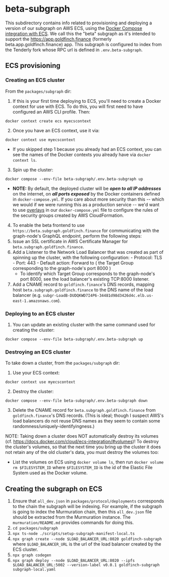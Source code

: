 # beta-subgraph

This subdirectory contains info related to provisioning and deploying a version of our subgraph on AWS ECS, using the [Docker Compose integration with ECS](https://docs.docker.com/cloud/ecs-integration/). We call this the "beta" subgraph as it's intended to support the https://app.goldfinch.finance (formerly beta.app.goldfinch.finance) app. This subgraph is configured to index from the Tenderly fork whose RPC url is defined in `.env.beta-subgraph`.

## ECS provisioning

### Creating an ECS cluster

From the `packages/subgraph` dir:

1. If this is your first time deploying to ECS, you'll need to create a Docker context for use with ECS. To do this, you will first need to have configured an AWS CLI profile. Then:
  ```
  docker context create ecs myecscontext
  ```
2. Once you have an ECS context, use it via:
  ```
  docker context use myecscontext
  ```
  - If you skipped step 1 because you already had an ECS context, you can see the names of the Docker contexts you already have via `docker context ls`.
3. Spin up the cluster:
  ```
  docker compose --env-file beta-subgraph/.env.beta-subgraph up
  ```
  - **NOTE:** By default, the deployed cluster will be ***open to all IP addresses*** on the internet, on ***all ports exposed*** by the Docker containers defined in `docker-compose.yml`. If you care about more security than this -- which we would if we were running this as a production service -- we'd want to use [overlays](https://docs.docker.com/cloud/ecs-integration/#tuning-the-cloudformation-template) in our `docker-compose.yml` file to configure the rules of the security groups created by AWS CloudFormation.
4. To enable the beta frontend to use `https://beta.subgraph.goldfinch.finance` for communicating with the graph-node's GraphQL endpoint, perform the following steps:
  1. Issue an SSL certificate in AWS Certificate Manager for `beta.subgraph.goldfinch.finance`.
  2. Add a Listener to the Network Load Balancer that was created as part of spinning up the cluster, with the following configuration:
    - Protocol: TLS
    - Port: 443
    - Default action: Forward to ( the Target Group corresponding to the graph-node's port 8000 )
      - To identify which Target Group corresponds to the graph-node's port 8000, see the load balancer's existing TCP:8000 listener.
  3. Add a CNAME record to `goldfinch.finance`'s DNS records, mapping host `beta.subgraph.goldfinch.finance` to the DNS name of the load balancer (e.g. `subgr-LoadB-DUDQKWD7I4P6-34481d98d3426d4c.elb.us-east-1.amazonaws.com`).

### Deploying to an ECS cluster

1. You can update an existing cluster with the same command used for creating the cluster:
  ```
  docker compose --env-file beta-subgraph/.env.beta-subgraph up
  ```

### Destroying an ECS cluster

To take down a cluster, from the `packages/subgraph` dir:

1. Use your ECS context:
  ```
  docker context use myecscontext
  ```
2. Destroy the cluster:
  ```
  docker compose --env-file beta-subgraph/.env.beta-subgraph down
  ```
3. Delete the CNAME record for `beta.subgraph.goldfinch.finance` from `goldfinch.finance`'s DNS records. (This is ideal; though I suspect AWS's load balancers do not reuse DNS names as they seem to contain some randomness/uniquely-identifyingness.)

NOTE: Taking down a cluster does NOT automatically destroy its volumes (cf. https://docs.docker.com/cloud/ecs-integration/#volumes)! To destroy the cluster's volumes, so that the next time you bring up the cluster it does not retain any of the old cluster's data, you must destroy the volumes too:

- List the volumes on ECS using `docker volume ls`, then run `docker volume rm $FILESYSTEM_ID` where `$FILESYSTEM_ID` is the id of the Elastic File System used as the Docker volume.

## Creating the subgraph on ECS

1. Ensure that `all_dev.json` in `packages/protocol/deployments` corresponds to the chain the subgraph will be indexing. For example, if the subgraph is going to index the Murmuration chain, then this `all_dev.json` file should be extracted from the Murmuration instance. The `murmuration/README.md` provides commands for doing this.
2. `cd packages/subgraph`
3. `npx ts-node ./scripts/setup-subgraph-manifest-local.ts`
4. `npx graph create --node $LOAD_BALANCER_URL:8020 goldfinch-subgraph` where `$LOAD_BALANCER_URL` is the url of the load balancer created by the ECS cluster.
5. `npx graph codegen`
6. `npx graph deploy --node $LOAD_BALANCER_URL:8020 --ipfs $LOAD_BALANCER_URL:5002 --version-label v0.0.1 goldfinch-subgraph subgraph-local.yaml`

